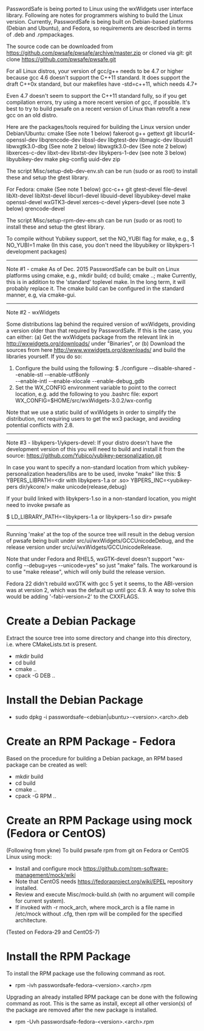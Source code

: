 PasswordSafe is being ported to Linux using the wxWidgets user
interface library. Following are notes for programmers wishing to
build the Linux version. Currently, PasswordSafe is being built on
Debian-based platforms (Debian and Ubuntu), and Fedora, so
requirements are described in terms of .deb and .rpmpackages.

The source code can be downloaded from
https://github.com/pwsafe/pwsafe/archive/master.zip
or cloned via git:
git clone https://github.com/pwsafe/pwsafe.git

For all Linux distros, your version of gcc/g++ needs to be 4.7 or higher
because gcc 4.6 doesn't support the C++11 standard.  It does support the
draft C++0x standard, but our makefiles have -std=c++11, which needs 4.7+

Even 4.7 doesn't seem to support the C++11 standard fully, so if you get
compilation errors, try using a more recent version of gcc, if possible.
It's best to try to build pwsafe on a recent version of Linux than
retrofit a new gcc on an old distro.

Here are the packages/tools required for building the Linux version
under Debian/Ubuntu:
cmake (See note 1 below)
fakeroot
g++
gettext
git
libcurl4-openssl-dev
libqrencode-dev
libssl-dev
libgtest-dev
libmagic-dev
libuuid1
libwxgtk3.0-dbg (See note 2 below)
libwxgtk3.0-dev (See note 2 below)
libxerces-c-dev
libxt-dev
libxtst-dev
libykpers-1-dev (see note 3 below)
libyubikey-dev
make
pkg-config
uuid-dev
zip

The script Misc/setup-deb-dev-env.sh can be run (sudo or as root) to
install these and setup the gtest library.

For Fedora:
cmake (See note 1 below)
gcc-c++
git
gtest-devel
file-devel
libXt-devel
libXtst-devel
libcurl-devel
libuuid-devel
libyubikey-devel
make
openssl-devel
wxGTK3-devel
xerces-c-devel
ykpers-devel (see note 3 below)
qrencode-devel

The script Misc/setup-rpm-dev-env.sh can be run (sudo or as root) to
install these and setup the gtest library.

To compile without Yubikey support, set the NO_YUBI flag
for make, e.g.,
$ NO_YUBI=1 make
(In this case, you don't need the libyubikey or libykpers-1
development packages)

--------------------
Note #1 - cmake
As of Dec. 2015 PasswordSafe can be built on Linux platforms using
cmake, e.g., mkdir build; cd build; cmake ..; make
Currently, this is in addition to the 'standard' toplevel make. In the
long term, it will probably replace it.
The cmake build can be configured in the standard manner, e.g, via
cmake-gui.

--------------------
Note #2 - wxWidgets

Some distributions lag behind the required version of wxWidgets,
providing a version older than that required by PasswordSafe. If this
is the case, you can either:
(a) Get the wxWidgets package from the relevant link in
http://wxwidgets.org/downloads/ under "Binaries", or
(b) Download the sources from here
http://www.wxwidgets.org/downloads/
and build the libraries yourself. If you do so:
1. Configure the build using the following:
$ ./configure --disable-shared --enable-stl --enable-utf8only \
  --enable-intl --enable-xlocale --enable-debug_gdb 
2. Set the WX_CONFIG environment variable to point to the correct
location, e.g. add the following to you .bashrc file:
export WX_CONFIG=$HOME/src/wxWidgets-3.0.2/wx-config

Note that we use a static build of wxWidgets in order to simplify the
distribution, not requiring users to get the wx3 package, and avoiding
potential conflicts with 2.8.

--------------------
Note #3 - libykpers-1/ykpers-devel:
If your distro doesn't have the development version of this you will
need to build and install it from the source: 
https://github.com/Yubico/yubikey-personalization.git

In case you want to specify a non-standard location from which
yubikey-personalization headers/libs are to be used, invoke "make"
like this: 
$ YBPERS_LIBPATH=<dir with libykpers-1.a or .so> YBPERS_INC=<yubikey-pers dir/ykcore/> make unicode{release,debug}

If your build linked with libykpers-1.so in a non-standard location,
you might need to invoke pwsafe as

$ LD_LIBRARY_PATH=<libykpers-1.a or libykpers-1.so dir> pwsafe 

--------------------

Running 'make' at the top of the source tree will result in the debug
version of pwsafe being built under src/ui/wxWidgets/GCCUnicodeDebug,
and the release version under src/ui/wxWidgets/GCCUnicodeRelease.

Note that under Fedora and RHEL5, wxGTK-devel doesn't support
"wx-config --debug=yes --unicode=yes" so just "make" fails. The
workaround is to use "make release", which will only build the release
version.

Fedora 22 didn't rebuild wxGTK with gcc 5 yet it seems, to the
ABI-version was at version 2, which was the default up until gcc
4.9. A way to solve this would be adding '-fabi-version=2' to the
CXXFLAGS.

Create a Debian Package
=======================
Extract the source tree into some directory and change into this
directory, i.e. where CMakeLists.txt is present.

* mkdir build
* cd build
* cmake ..
* cpack -G DEB ..


Install the Debian Package
==========================
* sudo dpkg -i passwordsafe-\<debian|ubuntu\>-\<version\>.\<arch\>.deb

Create an RPM Package - Fedora
==============================
Based on the procedure for building a Debian package, an RPM based
package can be created as well:

* mkdir build
* cd build
* cmake ..
* cpack -G RPM ..

Create an RPM Package using mock (Fedora or CentOS)
===================================================

(Following from ykne)
To build pwsafe rpm from git on Fedora or CentOS Linux using mock:
- Install and configure mock
  https://github.com/rpm-software-management/mock/wiki
- Note that CentOS needs https://fedoraproject.org/wiki/EPEL
  repository installed.
- Review and execute Misc/mock-build.sh (with no argument will compile
  for current system).
- If invoked with -r mock_arch, where mock_arch is a file name in
  /etc/mock without .cfg, then rpm will be compiled for the specified
  architecture. 

(Tested on Fedora-29 and CentOS-7)

Install the RPM Package
=======================
To install the RPM package use the following command as root.
* rpm -ivh passwordsafe-fedora-\<version\>.\<arch\>.rpm

Upgrading an already installed RPM package can be done with the following command as root. This is the same as install, except all other version(s) of the package are removed after the new package is installed.
* rpm -Uvh passwordsafe-fedora-\<version\>.\<arch\>.rpm
